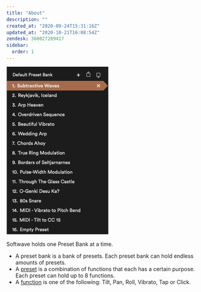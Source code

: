 ```yaml
---
title: "About"
description: ""
created_at: "2020-09-24T15:31:16Z"
updated_at: "2020-10-21T16:08:54Z"
zendesk: 360027289417
sidebar:
  order: 1
---
```


![](/src/assets/images/article_360013618357_image_0.png)

Softwave holds one Preset Bank at a time.

- A preset bank is a bank of presets. Each preset bank can hold endless amounts of presets.
- A [preset](/wave-for-music/presets/configuration-panel) is a combination of functions that each has a certain purpose. Each preset can hold up to 8 functions.
- A [function](/wave-for-music/functions/overview/) is one of the following: Tilt, Pan, Roll, Vibrato, Tap or Click.

</ul>
